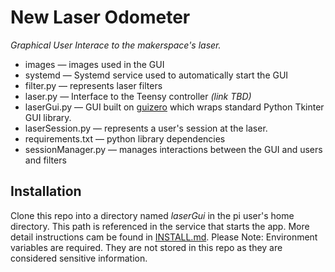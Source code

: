 # New Laser Odometer
*Graphical User Interace to the makerspace's laser.*
* images — images used in the GUI
* systemd — Systemd service used to automatically start the GUI
* filter.py — represents laser filters
* laser.py — Interface to the Teensy controller *(link TBD)*
* laserGui.py — GUI built on [guizero](https://lawsie.github.io/guizero/) which wraps standard Python Tkinter GUI library.
* laserSession.py — represents a user's session at the laser.
* requirements.txt — python library dependencies
* sessionManager.py — manages interactions between the GUI and users and filters

## Installation
Clone this repo into a directory named *laserGui* in the pi user's home directory. This path is referenced in the service that starts the app. More detail instructions cam be found in [INSTALL.md](./INSTALL.md). Please Note: Environment variables are required. They are not stored in this repo as they are considered sensitive information.
